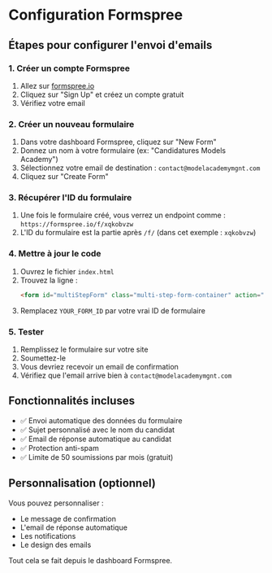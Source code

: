 # Configuration Formspree

## Étapes pour configurer l'envoi d'emails

### 1. Créer un compte Formspree
1. Allez sur [formspree.io](https://formspree.io)
2. Cliquez sur "Sign Up" et créez un compte gratuit
3. Vérifiez votre email

### 2. Créer un nouveau formulaire
1. Dans votre dashboard Formspree, cliquez sur "New Form"
2. Donnez un nom à votre formulaire (ex: "Candidatures Models Academy")
3. Sélectionnez votre email de destination : `contact@modelacademymgnt.com`
4. Cliquez sur "Create Form"

### 3. Récupérer l'ID du formulaire
1. Une fois le formulaire créé, vous verrez un endpoint comme :
   `https://formspree.io/f/xqkobvzw`
2. L'ID du formulaire est la partie après `/f/` (dans cet exemple : `xqkobvzw`)

### 4. Mettre à jour le code
1. Ouvrez le fichier `index.html`
2. Trouvez la ligne :
   ```html
   <form id="multiStepForm" class="multi-step-form-container" action="https://formspree.io/f/YOUR_FORM_ID" method="POST">
   ```
3. Remplacez `YOUR_FORM_ID` par votre vrai ID de formulaire

### 5. Tester
1. Remplissez le formulaire sur votre site
2. Soumettez-le
3. Vous devriez recevoir un email de confirmation
4. Vérifiez que l'email arrive bien à `contact@modelacademymgnt.com`

## Fonctionnalités incluses

- ✅ Envoi automatique des données du formulaire
- ✅ Sujet personnalisé avec le nom du candidat
- ✅ Email de réponse automatique au candidat
- ✅ Protection anti-spam
- ✅ Limite de 50 soumissions par mois (gratuit)

## Personnalisation (optionnel)

Vous pouvez personnaliser :
- Le message de confirmation
- L'email de réponse automatique
- Les notifications
- Le design des emails

Tout cela se fait depuis le dashboard Formspree.
